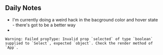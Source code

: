 ## Daily Notes
* I'm currently doing a weird hack in the bacground color and hover state - there's got to be a better way
* 

```Warning: Failed propType: Invalid prop `selected` of type `boolean` supplied to `Select`, expected `object`. Check the render method of `App`.```
